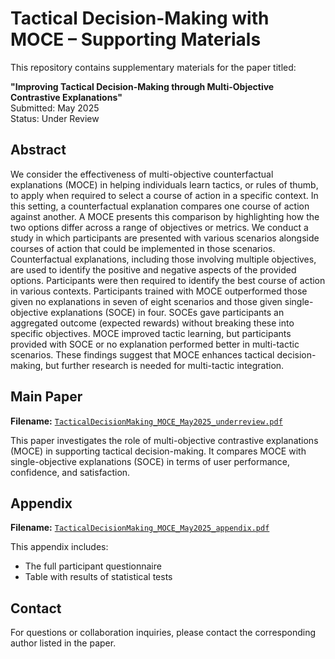 # Tactical Decision-Making with MOCE – Supporting Materials

This repository contains supplementary materials for the paper titled:

**"Improving Tactical Decision-Making through Multi-Objective Contrastive Explanations"**  
Submitted: May 2025  
Status: Under Review

## Abstract

We consider the effectiveness of multi-objective counterfactual explanations (MOCE) in helping individuals learn tactics, or rules of thumb, to apply when required to select a course of action in a specific context. In this setting, a counterfactual explanation compares one course of action against another. A MOCE presents this comparison by highlighting how the two options differ across a range of objectives or metrics. We conduct a study in which participants are presented with various scenarios alongside courses of action that could be implemented in those scenarios. Counterfactual explanations, including those involving multiple objectives, are used to identify the positive and negative aspects of the provided options. Participants were then required to identify the best course of action in various contexts.  Participants trained with MOCE outperformed those given no explanations in seven of eight scenarios and those given single-objective explanations (SOCE) in four. SOCEs gave participants an aggregated outcome (expected rewards) without breaking these into specific objectives. MOCE improved tactic learning, but participants provided with SOCE or no explanation performed better in multi-tactic scenarios. These findings suggest that MOCE enhances tactical decision-making, but further research is needed for multi-tactic integration. 
## Main Paper

**Filename:** [`TacticalDecisionMaking_MOCE_May2025_underreview.pdf`](./TacticalDecisionMaking_MOCE_May2025_underreview.pdf)

This paper investigates the role of multi-objective contrastive explanations (MOCE) in supporting tactical decision-making. It compares MOCE with single-objective explanations (SOCE) in terms of user performance, confidence, and satisfaction.

## Appendix

**Filename:** [`TacticalDecisionMaking_MOCE_May2025_appendix.pdf`](./TacticalDecisionMaking_MOCE_May2025_appendix.pdf)

This appendix includes:

- The full participant questionnaire
- Table with results of statistical tests

## Contact

For questions or collaboration inquiries, please contact the corresponding author listed in the paper.

